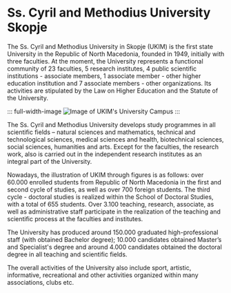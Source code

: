# Ss. Cyril and Methodius University Skopje

The Ss. Cyril and Methodius University in Skopje (UKIM) is the first state University in the Republic of North Macedonia, founded in 1949, initially with three faculties. At the moment, the University represents a functional community of 23 faculties, 5 research institutes, 4 public scientific institutions - associate members, 1 associate member - other higher education institution and 7 associate members - other organizations. Its activities are stipulated by the Law on Higher Education and the Statute of the University.

::: full-width-image
![Image of UKIM's University Campus](http://www.ukim.edu.mk/images/menija/t72060_Univerzitet.jpg "Ss. Cyril and Methodius University in Skopje (UKIM)")
:::

The Ss. Cyril and Methodius University develops study programmes in all scientific fields – natural sciences and mathematics, technical and technological sciences, medical sciences and health, biotechnical sciences, social sciences, humanities and arts. Except for the faculties, the research work, also is carried out in the independent research institutes as an integral part of the University.

Nowadays, the illustration of UKIM through figures is as follows: over 60.000 enrolled students from Republic of North Macedonia in the first and second cycle of studies, as well as over 700 foreign students. The third cycle - doctoral studies is realized within the School of Doctoral Studies, with a total of 655 students. Over 3.100 teaching, research, associate, as well as administrative staff participate in the realization of the teaching and scientific process at the faculties and institutes.

The University has produced around 150.000 graduated high-professional staff (with obtained Bachelor degree); 10.000 candidates obtained Master’s and Specialist's degree and around 4.000 candidates obtained the doctoral degree in all teaching and scientific fields.

The overall activities of the University also include sport, artistic, informative, recreational and other activities organized within many associations, clubs etc.

